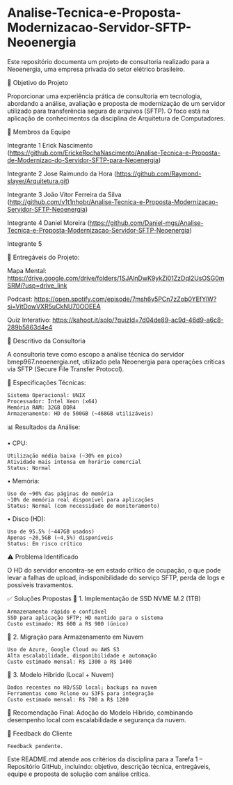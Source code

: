 # Analise-Tecnica-e-Proposta-Modernizacao-Servidor-SFTP-Neoenergia
Este repositório documenta um projeto de consultoria realizado para a Neoenergia, uma empresa privada do setor elétrico brasileiro.

🎯 Objetivo do Projeto

Proporcionar uma experiência prática de consultoria em tecnologia, abordando a análise, avaliação e proposta de modernização de um servidor utilizado para transferência segura de arquivos (SFTP). O foco está na aplicação de conhecimentos da disciplina de Arquitetura de Computadores.

👥 Membros da Equipe

 Integrante 1 Erick Nascimento (https://github.com/ErickeRochaNascimento/Analise-Tecnica-e-Proposta-de-Modernizao-do-Servidor-SFTP-para-Neoenergia)
 
 Integrante 2 Jose Raimundo da Hora (https://github.com/Raymond-slayer/Arquitetura.git)
 
 Integrante 3 João Vitor Ferreira da Silva (http://github.com/v1t1nhobr/Analise-Tecnica-e-Proposta-Modernizacao-Servidor-SFTP-Neoenergia)
 
 Integrante 4 Daniel Moreira (https://github.com/Daniel-mgs/Analise-Tecnica-e-Proposta-Modernizacao-Servidor-SFTP-Neoenergia)

 Integrante 5 
 
📁 Entregáveis do Projeto:

 Mapa Mental: https://drive.google.com/drive/folders/1SJAlnDwK9ykZi01ZzDql2UsOSG0mSRMi?usp=drive_link

 Podcast: https://open.spotify.com/episode/7msh6v5PCn7zZob0YEfYlW?si=VitDowVXR5uCkNU70OOEEA

 Quiz Interativo: https://kahoot.it/solo/?quizId=7d04de89-ac9d-46d9-a6c8-289b5863d4e4

 🧩 Descritivo da Consultoria

 A consultoria teve como escopo a análise técnica do servidor bmep967.neoenergia.net, utilizado pela Neoenergia para operações críticas via SFTP (Secure File Transfer Protocol).

🔧 Especificações Técnicas:

    Sistema Operacional: UNIX
    Processador: Intel Xeon (x64)
    Memória RAM: 32GB DDR4
    Armazenamento: HD de 500GB (~468GB utilizáveis)

📊 Resultados da Análise:

• CPU:

    Utilização média baixa (~30% em pico)
    Atividade mais intensa em horário comercial
    Status: Normal

• Memória:

    Uso de ~90% das páginas de memória
    ~10% de memória real disponível para aplicações
    Status: Normal (com necessidade de monitoramento)

• Disco (HD):

    Uso de 95.5% (~447GB usados)
    Apenas ~20,5GB (~4,5%) disponíveis
    Status: Em risco crítico

⚠️ Problema Identificado

O HD do servidor encontra-se em estado crítico de ocupação, o que pode levar a falhas de upload, indisponibilidade do serviço SFTP, perda de logs e possíveis travamentos.

✅ Soluções Propostas
🔹 1. Implementação de SSD NVME M.2 (1TB)

    Armazenamento rápido e confiável
    SSD para aplicação SFTP; HD mantido para o sistema
    Custo estimado: R$ 600 a R$ 900 (único)

🔹 2. Migração para Armazenamento em Nuvem

    Uso de Azure, Google Cloud ou AWS S3
    Alta escalabilidade, disponibilidade e automação
    Custo estimado mensal: R$ 1300 a R$ 1400

🔹 3. Modelo Híbrido (Local + Nuvem)

    Dados recentes no HD/SSD local; backups na nuvem
    Ferramentas como Rclone ou S3FS para integração
    Custo estimado mensal: R$ 700 a R$ 1200

📌 Recomendação Final: Adoção do Modelo Híbrido, combinando desempenho local com escalabilidade e segurança da nuvem.

📝 Feedback do Cliente

    Feedback pendente.

Este README.md atende aos critérios da disciplina para a Tarefa 1 – Repositório GitHub, incluindo: objetivo, descrição técnica, entregáveis, equipe e proposta de solução com análise crítica.

